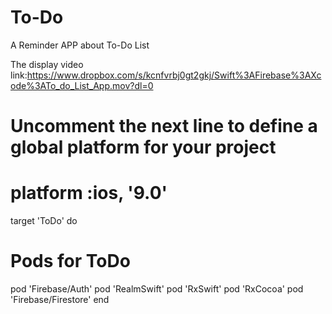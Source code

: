 # To-Do
A Reminder APP about To-Do List

The display video link:https://www.dropbox.com/s/kcnfvrbj0gt2gkj/Swift%3AFirebase%3AXcode%3ATo_do_List_App.mov?dl=0

# Uncomment the next line to define a global platform for your project
# platform :ios, '9.0'

target 'ToDo' do


  # Pods for ToDo
pod 'Firebase/Auth'
pod 'RealmSwift'
pod 'RxSwift'
pod 'RxCocoa'
pod 'Firebase/Firestore'
end
